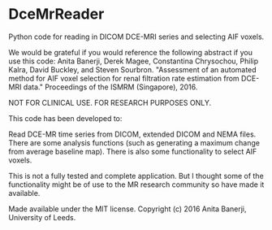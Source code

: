# DceMrReader
Python code for reading in DICOM DCE-MRI series and selecting AIF voxels.

We would be grateful if you would reference the following abstract if you use this code:
Anita Banerji, Derek Magee, Constantina Chrysochou, Philip Kalra, David Buckley, and Steven Sourbron. "Assessment of an automated method for AIF voxel selection for renal filtration rate estimation from DCE-MRI data." Proceedings of the ISMRM (Singapore), 2016.

NOT FOR CLINICAL USE. FOR RESEARCH PURPOSES ONLY.

This code has been developed to:

Read DCE-MR time series from DICOM, extended DICOM and NEMA files.
There are some analysis functions (such as generating a maximum change from average baseline map).
There is also some functionality to select AIF voxels.

This is not a fully tested and complete application. 
But I thought some of the functionality might be of use to the MR research community so have made it available.

Made available under the MIT license. Copyright (c) 2016 Anita Banerji, University of Leeds.

